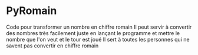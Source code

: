 # PyRomain
Code pour transformer un nombre en chiffre romain
Il peut servir à convertir des nombres très facilement juste en lançant le programme et mettre le nombre que l'on veut et le tour est joué
Il sert à toutes les personnes qui ne savent pas convertir en chiffre romain
